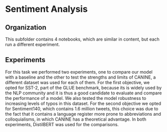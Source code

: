 # Sentiment Analysis

## Organization

This subfolder contains 4 notebooks, which are similar in content, but each run
a different experiment.

## Experiments

For this task we performed two experiments, one to compare our model with a
baseline and the other to test the strengths and limits of CANINE, a different
dataset was used for each of them. For the first objective, we opted for SST-2,
part of the GLUE benchmark, because its is widely used by the NLP community and
it is thus a good candidate to evaluate and compare the performance of a model.
We also tested the model robustness to increasing levels of typos in this
dataset. For the second objective we opted for Sentiment140, which contains 1.6
million tweets, this choice was due to the fact that it contains a language
register more prone to abbreviations and colloquialisms, in which CANINE has a
theoretical advantage. In both experiments, DistilBERT was used for the
comparisons.
